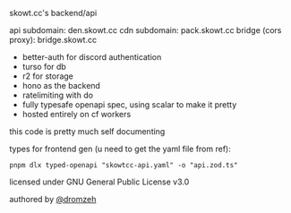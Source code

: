 skowt.cc's backend/api

api subdomain: den.skowt.cc
cdn subdomain: pack.skowt.cc
bridge (cors proxy): bridge.skowt.cc

- better-auth for discord authentication
- turso for db
- r2 for storage
- hono as the backend
- ratelimiting with do
- fully typesafe openapi spec, using scalar to make it pretty
- hosted entirely on cf workers

this code is pretty much self documenting

types for frontend gen (u need to get the yaml file from ref):

`pnpm dlx typed-openapi "skowtcc-api.yaml" -o "api.zod.ts"`

licensed under GNU General Public License v3.0

authored by [@dromzeh](https://dromzeh.dev/)
